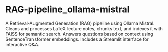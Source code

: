 # RAG-pipeline_ollama-mistral
A Retrieval-Augmented Generation (RAG) pipeline using Ollama Mistral. Cleans and processes LaTeX lecture notes, chunks text, and indexes it with FAISS for semantic search. Answers questions based on context using SentenceTransformer embeddings. Includes a Streamlit interface for interactive Q&amp;A.
